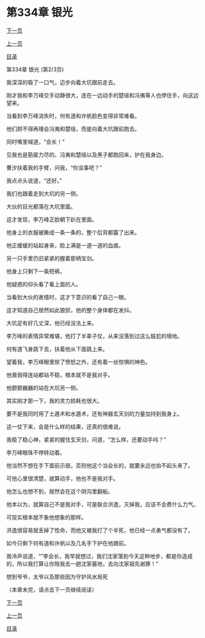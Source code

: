 <h1>第334章   银光</h1>
            <div><p><a href="./1001_%E7%AC%AC334%E7%AB%A0_%E9%93%B6%E5%85%89.md">下一页</a></p><p><a href="./999_%E7%AC%AC334%E7%AB%A0_%E9%93%B6%E5%85%89.md">上一页</a></p><p><a href="../">目录</a></p></div>
            <div><p>第334章   银光 (第2/3页)</p><p>我深深的吸了一口气，迈步向着大坑跟前走去。</p><p>刚才我和李万峰交手动静很大，连在一边动手的楚瑶和冯夷等人也停住手，向这边望来。</p><p>当看到李万峰消失时，何有道和许帆脸色变得非常难看。</p><p>他们顾不得再理会冯夷和楚瑶，而是向着大坑跟前跑去。</p><p>同时嘴里喊道，“会长！”</p><p>见我也是筋疲力尽的，冯夷和楚瑶以及黑子都跑回来，护在我身边。</p><p>曹汐扶着我的手臂，问我，“你没事吧？”</p><p>我点点头说道，“还好。”</p><p>我们也跟着走到大坑的另一侧。</p><p>大伙的目光都落在大坑里面。</p><p>这才发现，李万峰正脸朝下趴在里面。</p><p>他身上的衣服被撕成一条一条的，整个后背都露了出来。</p><p>他正缓缓的站起身来，脸上满是一道一道的血痕。</p><p>另一只手里仍旧紧紧的握着那柄宝剑。</p><p>他身上只剩下一条短裤。</p><p>他疑惑的仰头看了看上面的人。</p><p>当看到大伙的表情时，这才下意识的看了自己一眼。</p><p>这才知道自己居然如此狼狈，他的整个身体都在发抖。</p><p>大坑足有好几丈深，他已经没法上来。</p><p>李万峰的表情异常难堪，他打了半辈子仗，从来没落到过这么尴尬的境地。</p><p>何有道飞身跳下去，扶着他从下面跳上来。</p><p>望着我，李万峰眼里除了愤怒之外，还有着一丝惊惧的神色。</p><p>他衰弱得连站都站不稳，根本就不是我对手。</p><p>他颤颤巍巍的站在大坑另一侧。</p><p>其实刚才那一下，我的灵力损耗也很大。</p><p>要不是我同时用了土遁术和水遁术，还有神器玄天剑的力量加持到我身上。</p><p>这一仗下来，会是什么样的结果，还真的很难说。</p><p>我稳了稳心神，紧紧的握住玄天剑，问道，“怎么样，还要动手吗？”</p><p>李万峰眼珠不停转动着。</p><p>他当然不想在手下面前示弱，否则他这个当会长的，就要永远也抬不起头来了。</p><p>可他心里很清楚，就算动手，他也不是我对手。</p><p>他怎么也想不到，居然会在这个阴沟里翻船。</p><p>他本以为，就算自己不是我对手，可是联合洪逸，灭掉我，应该不会费什么力气。</p><p>可现实根本就不象他想象的那样。</p><p>洪逸很容易就丢掉了性命，而他又被我打了个半死，他已经一点勇气都没有了。</p><p>如今只剩下何有道和许帆以及几名手下护在他跟前。</p><p>我冷声说道，“”李会长，我早就想过，我们沈家落到今天这种地步，都是你造成的，所以我打算让你陪我去一趟沈家墓地，去向沈家祖先谢罪！”</p><p>想到爷爷，太爷以及那些因为守护风水局死</p><p>（本章未完，请点击下一页继续阅读）</p></div>
            <div><p><a href="./1001_%E7%AC%AC334%E7%AB%A0_%E9%93%B6%E5%85%89.md">下一页</a></p><p><a href="./999_%E7%AC%AC334%E7%AB%A0_%E9%93%B6%E5%85%89.md">上一页</a></p><p><a href="../">目录</a></p></div>